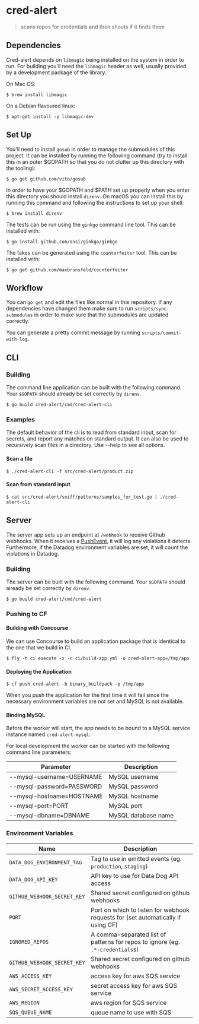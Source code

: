 # cred-alert

> scans repos for credentials and then shouts if it finds them

## Dependencies

Cred-alert depends on `libmagic` being installed on the system in order
to run. For building you'll need the `libmagic` header as well, usually
provided by a development package of the library.

On Mac OS:

    $ brew install libmagic

On a Debian flavoured linux:

    $ apt-get install -y libmagic-dev

## Set Up

You'll need to install `gosub` in order to manage the submodules of this
project. It can be installed by running the following command (try to install
this in an outer $GOPATH so that you do not clutter up this directory with the
tooling):

    $ go get github.com/vito/gosub

In order to have your $GOPATH and $PATH set up properly when you enter this
directory you should install `direnv`. On macOS you can install this by running
this command and following the instructions to set up your shell:

    $ brew install direnv

The tests can be run using the `ginkgo` command line tool. This can be
installed with:

    $ go install github.com/onsi/ginkgo/ginkgo

The fakes can be generated using the `counterfeiter` tool. This can be
installed with:

    $ go get github.com/maxbrunsfeld/counterfeiter

## Workflow

You can `go get` and edit the files like normal in this repository. If any
dependencies have changed them make sure to run `scripts/sync-submodules` in
order to make sure that the submodules are updated correctly.

You can generate a pretty commit message by running `scripts/commit-with-log`.

## CLI

### Building

The command line application can be built with the following command. Your
`$GOPATH` should already be set correctly by `direnv`.

    $ go build cred-alert/cmd/cred-alert-cli

### Examples

The default behavior of the cli is to read from standard input, scan for secrets, and report any
matches on standard output. It can also be used to recursively scan files in a directory.
Use --help to see all options.

#### Scan a file


    $ ./cred-alert-cli -f src/cred-alert/product.zip


#### Scan from standard input


    $ cat src/cred-alert/sniff/patterns/samples_for_test.go | ./cred-alert-cli


## Server

The server app sets up an endpoint at `/webhook` to receive Github webhooks.
When it receives a [PushEvent][push-event], it will log any violations it
detects. Furthermore, if the Datadog environment variables are set, it will
count the violations in Datadog.

[push-event]: https://developer.github.com/v3/activity/events/types/#pushevent

### Building

The server can be built with the following command. Your `$GOPATH` should
already be set correctly by `direnv`.

    $ go build cred-alert/cmd/cred-alert

### Pushing to CF

#### Building with Concourse

We can use Concourse to build an application package that is identical to the
one that we build in CI.

    $ fly -t ci execute -x -c ci/build-app.yml -o cred-alert-app=/tmp/app

#### Deploying the Application

    $ cf push cred-alert -b binary_buildpack -p /tmp/app

When you push the application for the first time it will fail since the
necessary environment variables are not set and MySQL is not available.

#### Binding MySQL

Before the worker will start, the app needs to be bound to a MySQL service instance named `cred-alert-mysql`.

For local development the worker can be started with the following command line parameters:

| Parameter                 | Description         |
| ------------------------- | ------------------- |
| --mysql-username=USERNAME | MySQL username      |
| --mysql-password=PASSWORD | MySQL password      |
| --mysql-hostname=HOSTNAME | MySQL hostname      |
| --mysql-port=PORT         | MySQL port          |
| --mysql-dbname=DBNAME     | MySQL database name |

### Environment Variables

| Name                        | Description                                                                      |
| --------------------------- | -------------------------------------------------------------------------------- |
| `DATA_DOG_ENVIRONMENT_TAG`  | Tag to use in emitted events (eg. `production`, `staging`)                       |
| `DATA_DOG_API_KEY`          | API key to use for Data Dog API access                                           |
| `GITHUB_WEBHOOK_SECRET_KEY` | Shared secret configured on github webhooks                                      |
| `PORT`                      | Port on which to listen for webhook requests for (set automatically if using CF) |
| `IGNORED_REPOS`             | A comma-separated list of patterns for repos to ignore (eg. `.*-credentials$`)   |
| `GITHUB_WEBHOOK_SECRET_KEY` | Shared secret configured on github webhooks                                      |
| `AWS_ACCESS_KEY`            | access key for aws SQS service                                                   |
| `AWS_SECRET_ACCESS_KEY`     | secret access key for aws SQS service                                            |
| `AWS_REGION`                | aws region for SQS service                                                       |
| `SQS_QUEUE_NAME`            | queue name to use with SQS                                                       |
